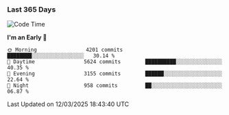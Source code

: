 ### Last 365 Days
<!--START_SECTION:waka-->
![Code Time](http://img.shields.io/badge/Code%20Time-805%20hrs%2058%20mins-blue)

**I'm an Early 🐤** 

```text
🌞 Morning                4201 commits        ████████░░░░░░░░░░░░░░░░░   30.14 % 
🌆 Daytime                5624 commits        ██████████░░░░░░░░░░░░░░░   40.35 % 
🌃 Evening                3155 commits        ██████░░░░░░░░░░░░░░░░░░░   22.64 % 
🌙 Night                  958 commits         ██░░░░░░░░░░░░░░░░░░░░░░░   06.87 % 
```



 Last Updated on 12/03/2025 18:43:40 UTC
<!--END_SECTION:waka-->

<!--
**BrianCurliss/BrianCurliss** is a ✨ _special_ ✨ repository because its `README.md` (this file) appears on your GitHub profile.

Here are some ideas to get you started:

- 🔭 I’m currently working on ...
- 🌱 I’m currently learning ...
- 👯 I’m looking to collaborate on ...
- 🤔 I’m looking for help with ...
- 💬 Ask me about ...
- 📫 How to reach me: ...
- 😄 Pronouns: ...
- ⚡ Fun fact: ...
-->
